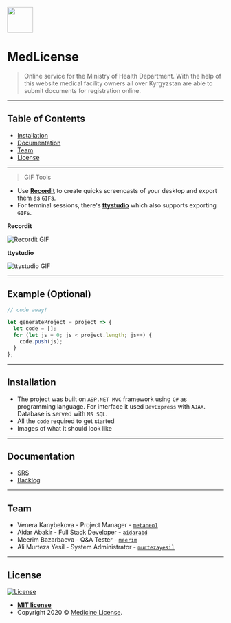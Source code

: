 <a href="#"><img src="https://image.flaticon.com/icons/png/512/2927/2927060.png" width="60" height="60"></a>

# MedLicense

> Online service for the Ministry of Health Department. With the help of this website medical facility owners all over Kyrgyzstan are able to submit documents for registration online.

---

## Table of Contents

- [Installation](#installation)
- [Documentation](#Documentation)
- [Team](#team)
- [License](#license)


---

> GIF Tools

- Use <a href="http://recordit.co/" target="_blank">**Recordit**</a> to create quicks screencasts of your desktop and export them as `GIF`s.
- For terminal sessions, there's <a href="https://github.com/chjj/ttystudio" target="_blank">**ttystudio**</a> which also supports exporting `GIF`s.

**Recordit**

![Recordit GIF](http://g.recordit.co/iLN6A0vSD8.gif)

**ttystudio**

![ttystudio GIF](https://raw.githubusercontent.com/chjj/ttystudio/master/img/example.gif)

---

## Example (Optional)

```javascript
// code away!

let generateProject = project => {
  let code = [];
  for (let js = 0; js < project.length; js++) {
    code.push(js);
  }
};
```

---

## Installation

- The project was built on `ASP.NET MVC` framework using `C#` as programming language. For interface it used `DevExpress` with `AJAX`. 
Database is served with `MS SQL`.
- All the `code` required to get started
- Images of what it should look like

---

## Documentation
- <a href="https://github.com/metaneo1/Medicine-License/wiki" target="_blank">SRS</a>
- <a href="https://github.com/metaneo1/Medicine-License/projects/2" target="_blank">Backlog</a>

---

## Team

- Venera Kanybekova - Project Manager - <a href="https://github.com/metaneo1" target="_blank">`metaneo1`</a>  
- Aidar Abakir - Full Stack Developer - <a href="https://github.com/aidarabd">`aidarabd`</a>  
- Meerim Bazarbaeva - Q&A Tester -  <a href="https://github.com/b-meerim" target="_blank">`meerim`</a>  
- Ali Murteza Yesil - System Administrator - <a href="https://github.com/murtezayesil" target="_blank">`murtezayesil`</a>


---

## License

[![License](http://img.shields.io/:license-mit-blue.svg?style=flat-square)](http://badges.mit-license.org)

- **[MIT license](https://github.com/metaneo1/Medicine-License/blob/master/LICENSE)**
- Copyright 2020 © <a href="#" target="_blank">Medicine License</a>.
